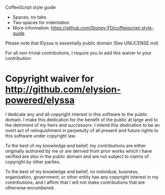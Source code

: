 CoffeeScript style guide
* Spaces, no tabs
* Two spaces for indentation
* More information: https://github.com/Stoney-FD/coffeescript-style-guide

Please note that Elyssa is essentially public domain (See UNLICENSE.md)

For all non-trivial contributions, I require you to add this waiver to your
contribution:

# Copyright waiver for <http://github.com/elysion-powered/elyssa>

I dedicate any and all copyright interest in this software to the
public domain. I make this dedication for the benefit of the public at
large and to the detriment of my heirs and successors. I intend this
dedication to be an overt act of relinquishment in perpetuity of all
present and future rights to this software under copyright law.

To the best of my knowledge and belief, my contributions are either
originally authored by me or are derived from prior works which I have
verified are also in the public domain and are not subject to claims
of copyright by other parties.

To the best of my knowledge and belief, no individual, business,
organization, government, or other entity has any copyright interest
in my contributions, and I affirm that I will not make contributions
that are otherwise encumbered.
